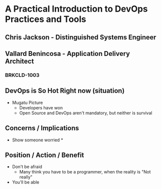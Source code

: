 # A Practical Introduction to DevOps Practices and Tools
## Chris Jackson - Distinguished Systems Engineer
## Vallard Benincosa - Application Delivery Architect
### BRKCLD-1003

## DevOps is So Hot Right now (situation)
* Mugatu Picture
  * Developers have won
  * Open Source and DevOps aren't mandatory, but neither is survival

## Concerns / Implications
* Show someone worried
  * 
## Position / Action / Benefit
* Don't be afraid
  * Many think you have to be a programmer, when the reality is "Not really"
* You'll be able 

